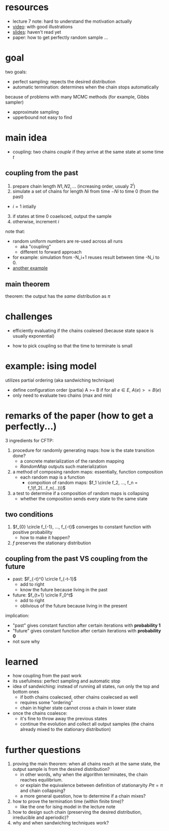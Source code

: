 # resources

- lecture 7 note: hard to understand the motivation actually
- [video](https://www.youtube.com/watch?v=8jU5tpoS7VE): with good illustrations
- [slides](http://www.cs.tau.ac.il/~amnon/Classes/2010-Seminar-Random-Walk/Presentations/Propp-Wilson.pdf): haven't read yet
- paper: how to get perfectly random sample ...

# goal

two goals:

- perfect sampling: repects the desired distribution
- automatic termination:  determines when the chain stops automatically

because of problems with many MCMC methods (for example, Gibbs sampler)

- approximate sampling
- upperbound not easy to find

# main idea

- coupling: two chains *couple* if they arrive at the same state at some time $`t`$

## coupling from the past

1. prepare chain length $`N1, N2, ...`$ (increasing order, usualy $`2^i`$)
2. simulate a set of chains for length $`Ni`$ from time $`-Ni`$ to time 0 (from the past)
  - $`i=1`$ intially
3. if states at time 0 coaelsced, output the sample
4. otherwise, increment $`i`$

note that:

- random uniform numbers are re-used across all runs
  - aka "coupling"
  - different to forward approach
- for example: simulation from -N_i+1 reuses result between time -N_i to 0.
- [another example](https://youtu.be/8jU5tpoS7VE?t=7m3s)

## main theorem

theorem: the output has the *same* distribution as $`\pi`$

# challenges

- efficiently evaluating if the chains coalesed (because state space is usually exponential)

- how to pick coupling so that the time to terminate is small

# example: ising model

utilizes partial ordering (aka sandwiching technique)

- define configuration order (partia) A >= B if for all $`e \in E`$, $`A(e) >= B(e)`$
- only need to evaluate two chains (max and min)

# remarks of the paper (how to get a perfectly...)

3 ingredients for CFTP:

1. procedure for randomly generating maps: how is the state transition done?
   - a concrete materialization of the random mapping
   - $`RandomMap`$ outputs such materialization 
2. a method of composing random maps: essentially, function composition
   - each random map is a function
     - compoition of random maps: $`f_1 \circle f_2, ..., f_n = f_1(f_2(...f_n(...)))`$
3. a test to determine if a composition of random maps is collapsing
   - whether the composition sends every state to the same state

## two conditions

1. $`f_{0} \circle f_{-1}, ..., f_{-t}`$ converges to constant function with positive probability
   - how to make it happen?
2. $`f`$ preserves the stationary distribution

## coupling from the past VS coupling from the future 

- past: $`F_{-t}^0 \circle f_{-t-1}`$
  - add to right
  - know the future because living in the past
- future: $`f_{t+1} \circle F_0^t`$
  - add to right
  - oblivious of the future because living in the present

implication:

- "past" gives constant function after certain iterations with **probability 1**
- "future" gives constant function after certain iterations with **probability 0**
- not sure why

# learned

- how coupling from the past work
- its usefulness: perfect sampling and automatic stop
- idea of sandwiching: instead of running all states, run only the top and bottom ones
  - if both chains coalecsed, other chains coalecsed as well
  - requires some "ordering"
  - chain in higher state cannot cross a chain in lower state
- once the chains coalesce:
  - it's fine to throw away the previous states
  - continue the evolution and collect all output samples (the chains already mixed to the stationary distribution)
  
# further questions

1. proving the main theorem: when all chains reach at the same state, the output sample is from the desired distribution?
   - in other words, why when the algorithm terminates, the chain reaches equilibrium. 
   - or explain the equivalence between definition of stationaryity $`P \pi=\pi`$ and chain collapsing?
   - a more general question, how to determine if a chain mixes?
2. how to prove the termination time (within finite time)?
   - like the one for ising model in the lecture note
3. how to design such chain (preserving the desired distribution, irreducible and aperiodic)?
4. why and when sandwiching techniques work?
